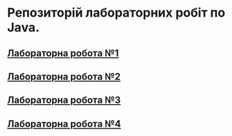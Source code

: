 # Репозиторій лабораторних робіт по Java.
## [Лабораторна робота №1](https://github.com/Liza1232/JavacourseZhezhenko/blob/main/src/main/java/com/university/lab_1/README.md)
## [Лабораторна робота №2](https://github.com/Liza1232/JavacourseZhezhenko/blob/main/src/main/java/com/university/lab_2/README.md)
## [Лабораторна робота №3](https://github.com/Liza1232/JavacourseZhezhenko/blob/main/src/main/java/com/university/lab_3/README.md)
## [Лабораторна робота №4](https://github.com/Liza1232/JavacourseZhezhenko/blob/main/src/main/java/com/university/lab_4/README.md)